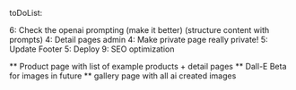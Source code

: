 toDoList:

6: Check the openai prompting (make it better) (structure content with prompts)
4: Detail pages admin
4: Make private page really private!
5: Update Footer
5: Deploy
9: SEO optimization

\*\* Product page with list of example products + detail pages
\*\* Dall-E Beta for images in future
\*\* gallery page with all ai created images
